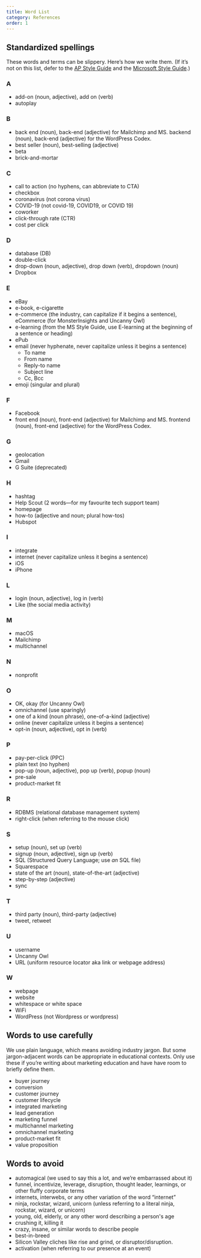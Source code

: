 ```yaml
---
title: Word List
category: References
order: 1
---
```

## Standardized spellings

These words and terms can be slippery. Here’s how we write them. (If it’s not on this list, defer to the [AP Style Guide](https://www.apstylebook.com/) and the [Microsoft Style Guide](https://docs.microsoft.com/en-us/style-guide/welcome/).)

### A 
- add-on (noun, adjective), add on (verb)
- autoplay

### B
- back end (noun), back-end (adjective) for Mailchimp and MS. backend (noun), back-end (adjective) for the WordPress Codex.
- best seller (noun), best-selling (adjective)
- beta
- brick-and-mortar 

### C
- call to action (no hyphens, can abbreviate to CTA)
- checkbox
- coronavirus (not corona virus)
- COVID-19 (not covid-19, COVID19, or COVID 19)
- coworker
- click-through rate (CTR)
- cost per click

### D
- database (DB)
- double-click
- drop-down (noun, adjective), drop down (verb), dropdown (noun)
- Dropbox

### E
- eBay
- e-book, e-cigarette
- <a id="e-commerce" name="e-commerce"></a>e-commerce (the industry, can capitalize if it begins a sentence), eCommerce (for MonsterInsights and Uncanny Owl)
- e-learning (from the MS Style Guide, use E-learning at the beginning of a sentence or heading)
- ePub
- email (never hyphenate, never capitalize unless it begins a sentence)
  - To name
  - From name
  - Reply-to name
  - Subject line
  - Cc, Bcc
- emoji (singular and plural)

### F
- Facebook
- front end (noun), front-end (adjective) for Mailchimp and MS. frontend (noun), front-end (adjective) for the WordPress Codex.

### G

- geolocation
- Gmail
- G Suite (deprecated)

### H
- hashtag
- Help Scout (2 words—for my favourite tech support team)
- homepage
- how-to (adjective and noun; plural how-tos)
- Hubspot

### I
- integrate
- internet (never capitalize unless it begins a sentence)
- iOS
- iPhone

### L
- login (noun, adjective), log in (verb)
- Like (the social media activity)

### M
- macOS
- Mailchimp
- multichannel

### N
- nonprofit

### O
- OK, okay (for Uncanny Owl)
- omnichannel (use sparingly)
- one of a kind (noun phrase), one-of-a-kind (adjective)
- online (never capitalize unless it begins a sentence)
- opt-in (noun, adjective), opt in (verb)

### P
- pay-per-click (PPC)
- plain text (no hyphen)
- <a id="pop-up"></a>pop-up (noun, adjective), pop up (verb), popup (noun)
- pre-sale
- product-market fit

### R
- RDBMS (relational database management system)
- right-click (when referring to the mouse click)

### S
- setup (noun), set up (verb)
- signup (noun, adjective), sign up (verb)
- SQL (Structured Query Language; use _an_ SQL file)
- Squarespace
- state of the art (noun), state-of-the-art (adjective)
- step-by-step (adjective)
- sync

### T
- third party (noun), third-party (adjective) 
- tweet, retweet

### U
- username
- Uncanny Owl
- URL (uniform resource locator aka link or webpage address)

### W
- webpage
- website
- whitespace or white space
- WiFi
- WordPress (not Wordpress or wordpress)

## Words to use carefully
We use plain language, which means avoiding industry jargon. But some jargon-adjacent words can be appropriate in educational contexts. Only use these if you’re writing about marketing education and have have room to briefly define them.

- buyer journey
- conversion
- customer journey
- customer lifecycle
- integrated marketing
- lead generation
- marketing funnel
- multichannel marketing
- omnichannel marketing
- product-market fit
- value proposition

## Words to avoid

- automagical (we used to say this a lot, and we’re embarrassed about it)
- funnel, incentivize, leverage, disruption, thought leader, learnings, or other fluffy corporate terms
- internets, interwebs, or any other variation of the word “internet”
- ninja, rockstar, wizard, unicorn (unless referring to a literal ninja, rockstar, wizard, or unicorn)
- young, old, elderly, or any other word describing a person's age
-  crushing it, killing it
-  crazy, insane, or similar words to describe people
-  best-in-breed
-  Silicon Valley cliches like rise and grind, or disruptor/disruption.
-  activation (when referring to our presence at an event)
